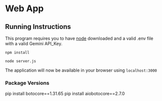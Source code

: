 # Web App
## Running Instructions

This program requires you to have [node](https://nodejs.org/en/download/package-manager) downloaded and a valid .env file with a valid Gemini API_Key.

```npm install```

```node server.js```

The application will now be available in your browser using ```localhost:3000```

### Package Versions
pip install botocore==1.31.65
pip install aiobotocore==2.7.0